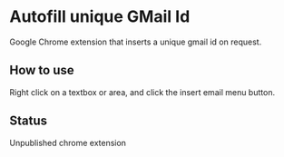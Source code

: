# Autofill unique GMail Id

Google Chrome extension that inserts a unique gmail id on request.

## How to use

Right click on a textbox or area, and click the insert email menu button.

## Status

Unpublished chrome extension
